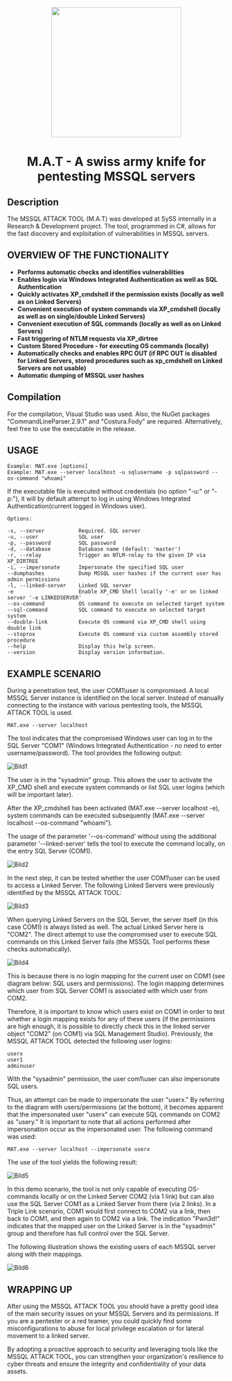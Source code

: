 <div align="center">
  <a href="https://github.com/SySS-Research/MAT">
    <img src="images/logo.jpeg" height="300">
  </a>

  <h1>M.A.T - A swiss army knife for pentesting MSSQL servers</h1>
</div>

## Description

The MSSQL ATTACK TOOL (M.A.T) was developed at SySS internally in a Research & Development project. The tool, programmed in C#, allows for the fast discovery and exploitation of vulnerabilities in MSSQL servers.

## OVERVIEW OF THE FUNCTIONALITY
- **Performs automatic checks and identifies vulnerabilities**
- **Enables login via Windows Integrated Authentication as well as SQL Authentication**
- **Quickly activates XP_cmdshell if the permission exists (locally as well as on Linked Servers)**
- **Convenient execution of system commands via XP_cmdshell (locally as well as on single/double Linked Servers)**
- **Convenient execution of SQL commands (locally as well as on Linked Servers)**
- **Fast triggering of NTLM requests via XP_dirtree**
- **Custom Stored Procedure - for executing OS commands (locally)**
- **Automatically checks and enables RPC OUT (if RPC OUT is disabled for Linked Servers, stored procedures such as xp_cmdshell on Linked Servers are not usable)**
- **Automatic dumping of MSSQL user hashes**

## Compilation
For the compilation, Visual Studio was used. Also, the NuGet packages "CommandLineParser.2.9.1" and "Costura.Fody" are required. Alternatively, feel free to use the executable in the release.

## USAGE
```
Example: MAT.exe [options]
Example: MAT.exe --server localhost -u sqlusername -p sqlpassword --os-command "whoami"
```

If the executable file is executed without credentials (no option "-u:" or "-p:"), it will by default attempt to log in using Windows Integrated Authentication(current logged in Windows user). 

```
Options:

-s, --server           Required. SQL server
-u, --user             SQL user
-p, --password         SQL password
-d, --database         Database name (default: 'master')
-r, --relay            Trigger an NTLM-relay to the given IP via XP_DIRTREE
-i, --impersonate      Impersonate the specified SQL user
--dumphashes           Dump MSSQL user hashes if the current user has admin permissions
-l, --linked-server    Linked SQL server
-e                     Enable XP_CMD Shell locally '-e' or on linked server '-e LINKEDSERVER'
--os-command           OS command to execute on selected target system
--sql-command          SQL command to execute on selected target system
--double-link          Execute OS command via XP_CMD shell using double link
--stoprox              Execute OS command via custom assembly stored procedure
--help                 Display this help screen.
--version              Display version information.
```

## EXAMPLE SCENARIO
During a penetration test, the user COM1\user is compromised. A local MSSQL Server instance is identified on the local server. Instead of manually connecting to the instance with various pentesting tools, the MSSQL ATTACK TOOL is used. 

```
MAT.exe --server localhost
```

The tool indicates that the compromised Windows user can log in to the SQL Server "COM1" (Windows Integrated Authentication - no need to enter username/password). The tool provides the following output:


![Bild1](./images/example1.png)


The user is in the "sysadmin" group. This allows the user to activate the XP_CMD shell and execute system commands or list SQL user logins (which will be important later).

After the XP_cmdshell has been activated (MAT.exe --server localhost -e), system commands can be executed subsequently (MAT.exe --server localhost --os-command "whoami").

The usage of the parameter '--os-command' without using the additional parameter '--linked-server' tells the tool to execute the command locally, on the entry SQL Server (COM1).

![Bild2](./images/example2.png)


In the next step, it can be tested whether the user COM1\user can be used to access a Linked Server. The following Linked Servers were previously identified by the MSSQL ATTACK TOOL:

![Bild3](./images/example3.png)


When querying Linked Servers on the SQL Server, the server itself (in this case COM1) is always listed as well. The actual Linked Server here is "COM2". The direct attempt to use the compromised user to execute SQL commands on this Linked Server fails (the MSSQL Tool performs these checks automatically).

![Bild4](./images/example4.png)

This is because there is no login mapping for the current user on COM1 (see diagram below: SQL users and permissions). The login mapping determines which user from SQL Server COM1 is associated with which user from COM2.

Therefore, it is important to know which users exist on COM1 in order to test whether a login mapping exists for any of these users (if the permissions are high enough, it is possible to directly check this in the linked server object "COM2" (on COM1) via SQL Management Studio). Previously, the MSSQL ATTACK TOOL detected the following user logins:


```
userx
user1
adminuser
```

With the "sysadmin" permission, the user com1\user can also impersonate SQL users.

Thus, an attempt can be made to impersonate the user "userx." By referring to the diagram with users/permissions (at the bottom), it becomes apparent that the impersonated user "userx" can execute SQL commands on COM2 as "usery." It is important to note that all actions performed after impersonation occur as the impersonated user. The following command was used:


```
MAT.exe --server localhost --impersonate userx
```


The use of the tool yields the following result:

![Bild5](./images/example5.png)

In this demo scenario, the tool is not only capable of executing OS-commands locally or on the Linked Server COM2 (via 1 link) but can also use the SQL Server COM1 as a Linked Server from there (via 2 links). In a Triple Link scenario, COM1 would first connect to COM2 via a link, then back to COM1, and then again to COM2 via a link. The indication "Pwn3d!" indicates that the mapped user on the Linked Server is in the "sysadmin" group and therefore has full control over the SQL Server.

The following illustration shows the existing users of each MSSQL server along with their mappings.

![Bild6](./images/example6.png)

## WRAPPING UP
After using the MSSQL ATTACK TOOL you should have a pretty good idea of the main security issues on your MSSQL Servers and its permissions. If you are a pentester or a red teamer, you could quickly find some misconfigurations to abuse for local privilege escalation or for lateral movement to a linked server. 

By adopting a proactive approach to security and leveraging tools like the MSSQL ATTACK TOOL, you can strengthen your organization's resilience to cyber threats and ensure the integrity and confidentiality of your data assets.
